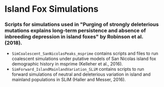 # Island Fox Simulations
### Scripts for simulations used in "Purging of strongly deleterious mutations explains long-term persistence and absence of inbreeding depression in island foxes" by Robinson et al. (2018).

* `SimCoalescent_SanNicolasPeaks_msprime` contains scripts and files to run coalescent simulations under putative models of San Nicolas island fox demographic history in msprime (Kelleher et al., 2016).
* `SimForward_IslandMainlandVariation_SLiM` contains scripts to run forward simulations of neutral and deleterious variation in island and mainland populations in SLiM (Haller and Messer, 2016).
